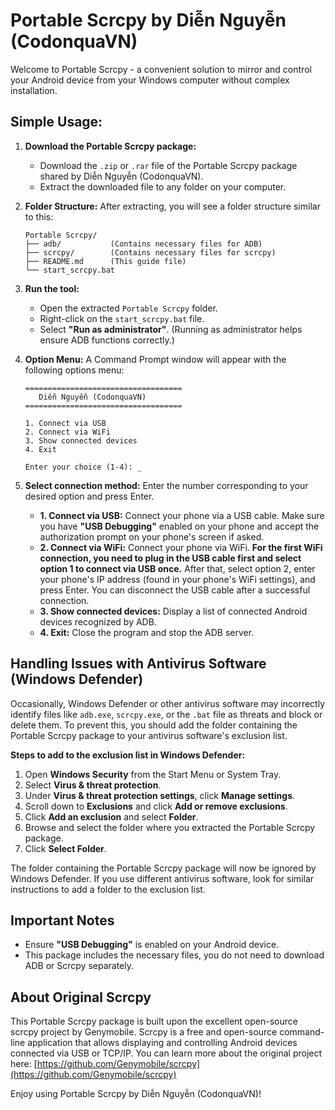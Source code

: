 # Portable Scrcpy by Diễn Nguyễn (CodonquaVN)

Welcome to Portable Scrcpy - a convenient solution to mirror and control your Android device from your Windows computer without complex installation.

## Simple Usage:

1.  **Download the Portable Scrcpy package:**
    *   Download the `.zip` or `.rar` file of the Portable Scrcpy package shared by Diễn Nguyễn (CodonquaVN).
    *   Extract the downloaded file to any folder on your computer.

2.  **Folder Structure:**
    After extracting, you will see a folder structure similar to this:

    ```
    Portable Scrcpy/
    ├── adb/           (Contains necessary files for ADB)
    ├── scrcpy/        (Contains necessary files for scrcpy)
    ├── README.md      (This guide file)
    └── start_scrcpy.bat
    ```

3.  **Run the tool:**
    *   Open the extracted `Portable Scrcpy` folder.
    *   Right-click on the `start_scrcpy.bat` file.
    *   Select **"Run as administrator"**. (Running as administrator helps ensure ADB functions correctly.)

4.  **Option Menu:**
    A Command Prompt window will appear with the following options menu:

    ```
    ===================================
       Diễn Nguyễn (CodonquaVN)
    ===================================

    1. Connect via USB
    2. Connect via WiFi
    3. Show connected devices
    4. Exit

    Enter your choice (1-4): _
    ```

5.  **Select connection method:**
    Enter the number corresponding to your desired option and press Enter.

    *   **1. Connect via USB:** Connect your phone via a USB cable. Make sure you have **"USB Debugging"** enabled on your phone and accept the authorization prompt on your phone's screen if asked.
    *   **2. Connect via WiFi:** Connect your phone via WiFi. **For the first WiFi connection, you need to plug in the USB cable first and select option 1 to connect via USB once.** After that, select option 2, enter your phone's IP address (found in your phone's WiFi settings), and press Enter. You can disconnect the USB cable after a successful connection.
    *   **3. Show connected devices:** Display a list of connected Android devices recognized by ADB.
    *   **4. Exit:** Close the program and stop the ADB server.

## Handling Issues with Antivirus Software (Windows Defender)

Occasionally, Windows Defender or other antivirus software may incorrectly identify files like `adb.exe`, `scrcpy.exe`, or the `.bat` file as threats and block or delete them. To prevent this, you should add the folder containing the Portable Scrcpy package to your antivirus software's exclusion list.

**Steps to add to the exclusion list in Windows Defender:**

1.  Open **Windows Security** from the Start Menu or System Tray.
2.  Select **Virus & threat protection**.
3.  Under **Virus & threat protection settings**, click **Manage settings**.
4.  Scroll down to **Exclusions** and click **Add or remove exclusions**.
5.  Click **Add an exclusion** and select **Folder**.
6.  Browse and select the folder where you extracted the Portable Scrcpy package.
7.  Click **Select Folder**.

The folder containing the Portable Scrcpy package will now be ignored by Windows Defender. If you use different antivirus software, look for similar instructions to add a folder to the exclusion list.

## Important Notes

*   Ensure **"USB Debugging"** is enabled on your Android device.
*   This package includes the necessary files, you do not need to download ADB or Scrcpy separately.

## About Original Scrcpy

This Portable Scrcpy package is built upon the excellent open-source scrcpy project by Genymobile. Scrcpy is a free and open-source command-line application that allows displaying and controlling Android devices connected via USB or TCP/IP. You can learn more about the original project here: [https://github.com/Genymobile/scrcpy](https://github.com/Genymobile/scrcpy)

Enjoy using Portable Scrcpy by Diễn Nguyễn (CodonquaVN)! 
